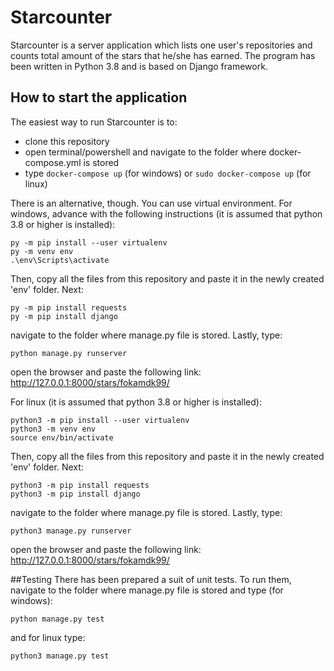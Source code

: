 # Starcounter
Starcounter is a server application which lists one user's repositories and counts total amount of the stars that he/she has earned.
The program has been written in Python 3.8 and is based on Django framework.
## How to start the application
The easiest way to run Starcounter is to:
- clone this repository
- open terminal/powershell and navigate to the folder where docker-compose.yml is stored
- type ``` docker-compose up ``` (for windows) or ``` sudo docker-compose up ``` (for linux)

There is an alternative, though. You can use virtual environment. For windows, advance with the following instructions (it is assumed that python 3.8 or higher is installed):
```
py -m pip install --user virtualenv
py -m venv env
.\env\Scripts\activate
```
Then, copy all the files from this repository and paste it in the newly created 'env' folder. Next:
```
py -m pip install requests
py -m pip install django
```
navigate to the folder where manage.py file is stored. Lastly, type:
```
python manage.py runserver
```
open the browser and paste the following link: http://127.0.0.1:8000/stars/fokamdk99/

For linux (it is assumed that python 3.8 or higher is installed):
```
python3 -m pip install --user virtualenv
python3 -m venv env
source env/bin/activate
```
Then, copy all the files from this repository and paste it in the newly created 'env' folder. Next:
```
python3 -m pip install requests
python3 -m pip install django
```
navigate to the folder where manage.py file is stored. Lastly, type:
```
python3 manage.py runserver
```
open the browser and paste the following link: http://127.0.0.1:8000/stars/fokamdk99/

##Testing
There has been prepared a suit of unit tests. To run them, navigate to the folder where manage.py file is stored and type (for windows):
```
python manage.py test
```
and for linux type:
```
python3 manage.py test
```

